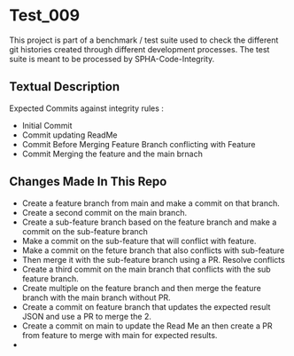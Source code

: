 # Test_009
This project is part of a benchmark / test suite used to check the different git histories created through different development processes. The test suite is meant to be processed by SPHA-Code-Integrity.

## Textual Description
Expected Commits against integrity rules :
* Initial Commit
* Commit updating ReadMe
* Commit Before Merging Feature Branch conflicting with Feature
* Commit Merging the feature and the main brnach

## Changes Made In This Repo

* Create a feature branch from main and make a commit on that branch.
* Create a second commit on the main branch.
* Create a sub-feature branch based on the feature branch and make a commit on the sub-feature branch
* Make a commit on the sub-feature that will conflict with feature.
* Make a commit on the feture branch that also conflicts with sub-feature
* Then merge it with the sub-feature branch using a PR. Resolve conflicts
* Create a third commit on the main branch that conflicts with the sub feature branch.
* Create multiple on the feature branch and then  merge the feature branch with the main branch without PR.
* Create a commit on feature branch that updates the expected result JSON and use a PR to merge the 2.
* Create a commit on main to update the Read Me an then create a PR from feature to merge with main for expected results.
* 
